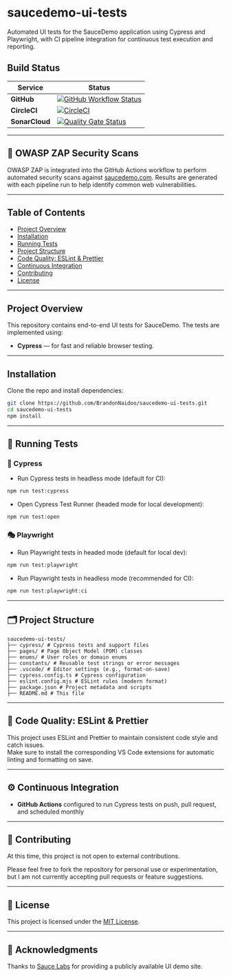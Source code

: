 # saucedemo-ui-tests

Automated UI tests for the SauceDemo application using Cypress and Playwright, with CI pipeline integration for continuous test execution and reporting.

## Build Status

| Service        | Status                                                                                                                                                                                                                                                 |
| -------------- | ------------------------------------------------------------------------------------------------------------------------------------------------------------------------------------------------------------------------------------------------------ |
| **GitHub**     | [![GitHub Workflow Status](https://github.com/BrandonNaidoo/saucedemo-ui-tests/actions/workflows/run-tests.yml/badge.svg)](https://github.com/BrandonNaidoo/saucedemo-ui-tests/actions/workflows/run-tests.yml)                                        |
| **CircleCI**   | [![CircleCI](https://dl.circleci.com/status-badge/img/circleci/LdsahFmCXeTHzXz4vmYWNf/584bTtEpQZCJ6ncw6t8Jhp/tree/main.svg?style=svg)](https://dl.circleci.com/status-badge/redirect/circleci/LdsahFmCXeTHzXz4vmYWNf/584bTtEpQZCJ6ncw6t8Jhp/tree/main) |
| **SonarCloud** | [![Quality Gate Status](https://sonarcloud.io/api/project_badges/measure?project=BrandonNaidoo_saucedemo-ui-tests&metric=alert_status)](https://sonarcloud.io/summary/new_code?id=BrandonNaidoo_saucedemo-ui-tests)                                    |

---

## 🔐 OWASP ZAP Security Scans

OWASP ZAP is integrated into the GitHub Actions workflow to perform automated security scans against [saucedemo.com](https://www.saucedemo.com). Results are generated with each pipeline run to help identify common web vulnerabilities.

---

## Table of Contents

- [Project Overview](#project-overview)
- [Installation](#installation)
- [Running Tests](#-running-tests)
- [Project Structure](#-project-structure)
- [Code Quality: ESLint & Prettier](#-code-quality-eslint--prettier)
- [Continuous Integration](#-continuous-integration)
- [Contributing](#-contributing)
- [License](#-license)

---

## Project Overview

This repository contains end-to-end UI tests for SauceDemo. The tests are implemented using:

- **Cypress** — for fast and reliable browser testing.

---

## Installation

Clone the repo and install dependencies:

```bash
git clone https://github.com/BrandonNaidoo/saucedemo-ui-tests.git
cd saucedemo-ui-tests
npm install
```

---

## 🚀 Running Tests

### 🧪 Cypress

- Run Cypress tests in headless mode (default for CI):

```bash
npm run test:cypress
```

- Open Cypress Test Runner (headed mode for local development):

```bash
npm run test:open
```

### 🎭 Playwright

- Run Playwright tests in headed mode (default for local dev):

```bash
npm run test:playwright
```

- Run Playwright tests in headless mode (recommended for CI):

```bash
npm run test:playwright:ci
```

---

## 🗂 Project Structure

```
saucedemo-ui-tests/
├── cypress/ # Cypress tests and support files
├── pages/ # Page Object Model (POM) classes
├── enums/ # User roles or domain enums
├── constants/ # Reusable test strings or error messages
├── .vscode/ # Editor settings (e.g., format-on-save)
├── cypress.config.ts # Cypress configuration
├── eslint.config.mjs # ESLint rules (modern format)
├── package.json # Project metadata and scripts
├── README.md # This file
```

---

## 🧹 Code Quality: ESLint & Prettier

This project uses ESLint and Prettier to maintain consistent code style and catch issues.  
Make sure to install the corresponding VS Code extensions for automatic linting and formatting on save.

---

## ⚙️ Continuous Integration

- **GitHub Actions** configured to run Cypress tests on push, pull request, and scheduled monthly

---

## 🤝 Contributing

At this time, this project is not open to external contributions.

Please feel free to fork the repository for personal use or experimentation, but I am not currently accepting pull requests or feature suggestions.

---

## 📄 License

This project is licensed under the [MIT License](LICENSE).

---

## 🙌 Acknowledgments

Thanks to [Sauce Labs](https://www.saucelabs.com/) for providing a publicly available UI demo site.
